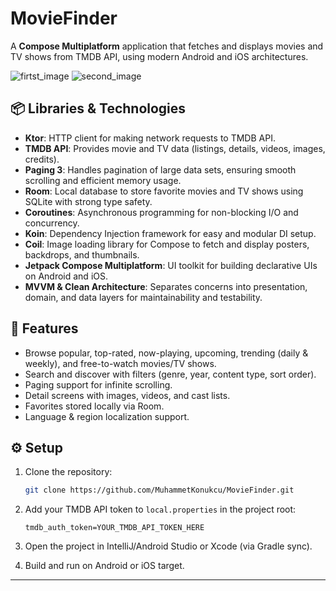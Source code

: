 # MovieFinder

A **Compose Multiplatform** application that fetches and displays movies and TV shows from TMDB API, using modern Android and iOS architectures.

![firtst_image](https://github.com/user-attachments/assets/dba0afff-672a-44d1-b728-a221608a74bc)
![second_image](https://github.com/user-attachments/assets/2427e47f-54ed-4b49-b43c-83906b3058c1)


## 📦 Libraries & Technologies

* **Ktor**: HTTP client for making network requests to TMDB API.
* **TMDB API**: Provides movie and TV data (listings, details, videos, images, credits).
* **Paging 3**: Handles pagination of large data sets, ensuring smooth scrolling and efficient memory usage.
* **Room**: Local database to store favorite movies and TV shows using SQLite with strong type safety.
* **Coroutines**: Asynchronous programming for non-blocking I/O and concurrency.
* **Koin**: Dependency Injection framework for easy and modular DI setup.
* **Coil**: Image loading library for Compose to fetch and display posters, backdrops, and thumbnails.
* **Jetpack Compose Multiplatform**: UI toolkit for building declarative UIs on Android and iOS.
* **MVVM & Clean Architecture**: Separates concerns into presentation, domain, and data layers for maintainability and testability.

## 🚀 Features

* Browse popular, top-rated, now-playing, upcoming, trending (daily & weekly), and free-to-watch movies/TV shows.
* Search and discover with filters (genre, year, content type, sort order).
* Paging support for infinite scrolling.
* Detail screens with images, videos, and cast lists.
* Favorites stored locally via Room.
* Language & region localization support.

## ⚙️ Setup

1. Clone the repository:

   ```bash
   git clone https://github.com/MuhammetKonukcu/MovieFinder.git
   ```
2. Add your TMDB API token to `local.properties` in the project root:

   ```properties
   tmdb_auth_token=YOUR_TMDB_API_TOKEN_HERE
   ```
3. Open the project in IntelliJ/Android Studio or Xcode (via Gradle sync).
4. Build and run on Android or iOS target.

---
